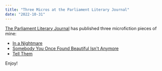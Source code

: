 ```yaml
---
title: "Three Micros at the Parliament Literary Journal"
date: "2022-10-31"
---
```


[The Parliament Literary Journal](https://www.parliamentlit.com/) has published three microfiction pieces of mine:
- [In a Nightmare](https://www.parliamentlit.com/conor-barnes-in-a-nightmare)
- [Somebody You Once Found Beautiful Isn't Anymore](https://www.parliamentlit.com/conor-barnes-once-beautiful)
- [Tell Them](https://www.parliamentlit.com/conor-barnes-tell-them)

Enjoy! 
